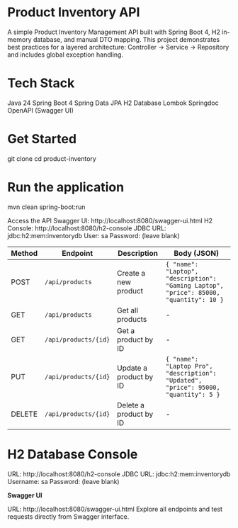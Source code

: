 # Product Inventory API

A simple Product Inventory Management API built with Spring Boot 4, H2 in-memory database, and manual DTO mapping.
This project demonstrates best practices for a layered architecture: Controller → Service → Repository and includes global exception handling.

# Tech Stack
Java 24
Spring Boot 4
Spring Data JPA
H2 Database
Lombok
Springdoc OpenAPI (Swagger UI)

# Get Started
git clone <repository-url>
cd product-inventory

# Run the application
mvn clean spring-boot:run

Access the API
Swagger UI: http://localhost:8080/swagger-ui.html
H2 Console: http://localhost:8080/h2-console
JDBC URL: jdbc:h2:mem:inventorydb
User: sa
Password: (leave blank)

| Method | Endpoint             | Description            | Body (JSON)                                                                            |
| ------ | -------------------- | ---------------------- | -------------------------------------------------------------------------------------- |
| POST   | `/api/products`      | Create a new product   | `{ "name": "Laptop", "description": "Gaming Laptop", "price": 85000, "quantity": 10 }` |
| GET    | `/api/products`      | Get all products       | -                                                                                      |
| GET    | `/api/products/{id}` | Get a product by ID    | -                                                                                      |
| PUT    | `/api/products/{id}` | Update a product by ID | `{ "name": "Laptop Pro", "description": "Updated", "price": 95000, "quantity": 5 }`    |
| DELETE | `/api/products/{id}` | Delete a product by ID | -                                                                                      |

# H2 Database Console

URL: http://localhost:8080/h2-console
JDBC URL: jdbc:h2:mem:inventorydb
Username: sa
Password: (leave blank)

**Swagger UI**

URL: http://localhost:8080/swagger-ui.html
Explore all endpoints and test requests directly from Swagger interface.



